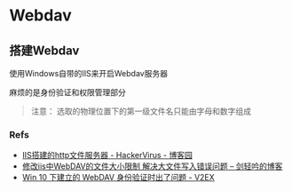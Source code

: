 # Webdav

## 搭建Webdav

使用Windows自带的IIS来开启Webdav服务器

麻烦的是身份验证和权限管理部分

> 注意： 
> 选取的物理位置下的第一级文件名只能由字母和数字组成

### Refs

- [IIS搭建的http文件服务器 - HackerVirus - 博客园](https://www.cnblogs.com/Leo_wl/p/5727539.html)
- [修改iis中WebDAV的文件大小限制 解决大文件写入错误问题 – 剑轻吟的博客](http://www.j-ol.com/2018/10/%E4%BF%AE%E6%94%B9iis%E4%B8%ADwebdav%E7%9A%84%E6%96%87%E4%BB%B6%E5%A4%A7%E5%B0%8F%E9%99%90%E5%88%B6-%E8%A7%A3%E5%86%B3%E5%A4%A7%E6%96%87%E4%BB%B6%E5%86%99%E5%85%A5%E9%94%99%E8%AF%AF%E9%97%AE%E9%A2%98/)
- [Win 10 下建立的 WebDAV 身份验证时出了问题 - V2EX](https://www.v2ex.com/t/498156)
